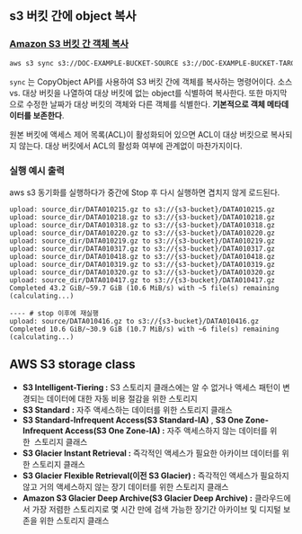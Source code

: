 ## s3 버킷 간에 object 복사

### [Amazon S3 버킷 간 객체 복사](https://aws.amazon.com/ko/premiumsupport/knowledge-center/move-objects-s3-bucket/)

```bash
aws s3 sync s3://DOC-EXAMPLE-BUCKET-SOURCE s3://DOC-EXAMPLE-BUCKET-TARGET
```
`sync` 는 CopyObject API를 사용하여 S3 버킷 간에 객체를 복사하는 명령어이다. 소스 vs. 대상 버킷을 나열하여 대상 버킷에 없는 object를 식별하여 복사한다. 또한 마지막으로 수정한 날짜가 대상 버킷의 객체와 다른 객체를 식별한다. **기본적으로 객체 메타데이터를 보존한다**.

원본 버킷에 액세스 제어 목록(ACL)이 활성화되어 있으면 ACL이 대상 버킷으로 복사되지 않는다. 대상 버킷에서 ACL의 활성화 여부에 관계없이 마찬가지이다.

### 실행 예시 출력
aws s3 동기화를 실행하다가 중간에 Stop 후 다시 실행하면 겹치지 않게 로드된다.

```console
upload: source_dir/DATA010215.gz to s3://{s3-bucket}/DATA010215.gz         
upload: source_dir/DATA010218.gz to s3://{s3-bucket}/DATA010218.gz      
upload: source_dir/DATA010318.gz to s3://{s3-bucket}/DATA010318.gz       
upload: source_dir/DATA010220.gz to s3://{s3-bucket}/DATA010220.gz       
upload: source_dir/DATA010219.gz to s3://{s3-bucket}/DATA010219.gz       
upload: source_dir/DATA010317.gz to s3://{s3-bucket}/DATA010317.gz       
upload: source_dir/DATA010418.gz to s3://{s3-bucket}/DATA010418.gz       
upload: source_dir/DATA010319.gz to s3://{s3-bucket}/DATA010319.gz       
upload: source_dir/DATA010320.gz to s3://{s3-bucket}/DATA010320.gz       
upload: source_dir/DATA010417.gz to s3://{s3-bucket}/DATA010417.gz       
Completed 43.2 GiB/~59.7 GiB (10.6 MiB/s) with ~5 file(s) remaining (calculating...)

---- # stop 이후에 재실행
upload: source/DATA010416.gz to s3://{s3-bucket}/DATA010416.gz         
Completed 10.6 GiB/~30.9 GiB (10.7 MiB/s) with ~6 file(s) remaining (calculating...)
```

## AWS S3 storage class

- **S3 Intelligent-Tiering :** S3 스토리지 클래스에는 알 수 없거나 액세스 패턴이 변경되는 데이터에 대한 자동 비용 절감을 위한 스토리지
- **S3 Standard :** 자주 액세스하는 데이터를 위한 스토리지 클래스
- **S3 Standard-Infrequent Access(S3 Standard-IA)** , **S3 One Zone-Infrequent Access(S3 One Zone-IA) :** 자주 액세스하지 않는 데이터를 위한  스토리지 클래스
- **S3 Glacier Instant Retrieval :** 즉각적인 액세스가 필요한 아카이브 데이터를 위한 스토리지 클래스
- **S3 Glacier Flexible Retrieval(이전 S3 Glacier) :** 즉각적인 액세스가 필요하지 않고 거의 액세스하지 않는 장기 데이터를 위한 스토리지 클래스
- **Amazon S3 Glacier Deep Archive(S3 Glacier Deep Archive) :** 클라우드에서 가장 저렴한 스토리지로 몇 시간 만에 검색 가능한 장기간 아카이브 및 디지털 보존을 위한 스토리지 클래스